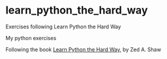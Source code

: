 # learn_python_the_hard_way
Exercises following Learn Python the Hard Way

My python exercises

Following the book [Learn Python the Hard Way](https://learnpythonthehardway.org/book/), by Zed A. Shaw

